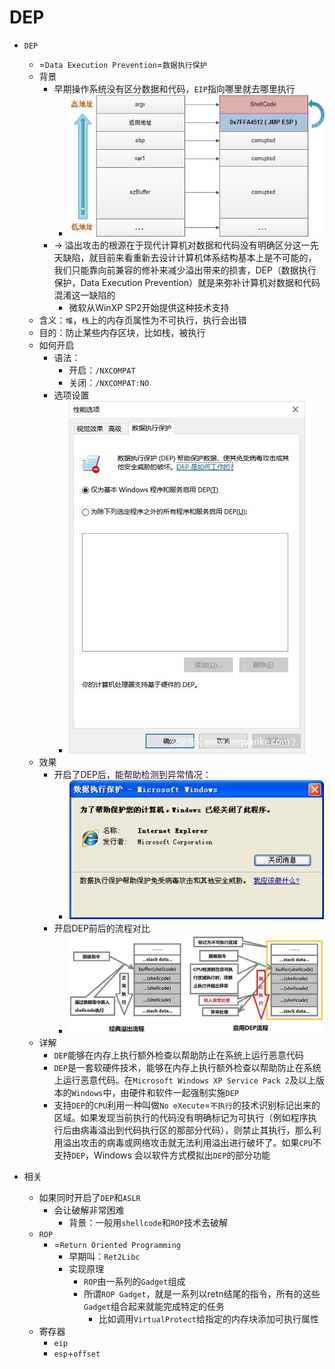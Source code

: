 # DEP

* `DEP`
  * =`Data Execution Prevention`=`数据执行保护`
  * 背景
    * 早期操作系统没有区分数据和代码，`EIP`指向哪里就去哪里执行
      * ![bypass_dep_shellcode](../../assets/img/bypass_dep_shellcode.png)
    * -> 溢出攻击的根源在于现代计算机对数据和代码没有明确区分这一先天缺陷，就目前来看重新去设计计算机体系结构基本上是不可能的，我们只能靠向前兼容的修补来减少溢出带来的损害，DEP（数据执行保护，Data Execution Prevention）就是来弥补计算机对数据和代码混淆这一缺陷的
      * 微软从WinXP SP2开始提供这种技术支持
  * 含义：`堆`，`栈`上的内存页属性为不可执行，执行会出错
  * 目的：防止某些内存区块，比如栈，被执行
  * 如何开启
    * 语法：
      * 开启：`/NXCOMPAT`
      * 关闭：`/NXCOMPAT:NO`
    * 选项设置
      * ![win_option_enable_dep](../../assets/img/win_option_enable_dep.jpg)
  * 效果
    * 开启了DEP后，能帮助检测到异常情况：
      * ![dep_protect_virus](../../assets/img/dep_protect_virus.png)
    * 开启DEP前后的流程对比
      * ![dep_before_after_process](../../assets/img/dep_before_after_process.jpg)
  * 详解
    * `DEP`能够在内存上执行额外检查以帮助防止在系统上运行恶意代码
    * `DEP`是一套软硬件技术，能够在内存上执行额外检查以帮助防止在系统上运行恶意代码。在`Microsoft Windows XP Service Pack 2`及以上版本的`Windows`中，由硬件和软件一起强制实施`DEP`
    * 支持`DEP`的`CPU`利用一种叫做`No eXecute`=`不执行`的技术识别标记出来的区域。如果发现当前执行的代码没有明确标记为可执行（例如程序执行后由病毒溢出到代码执行区的那部分代码），则禁止其执行，那么利用溢出攻击的病毒或网络攻击就无法利用溢出进行破坏了。如果`CPU`不支持`DEP`，Windows 会以软件方式模拟出`DEP`的部分功能

* 相关
  * 如果同时开启了`DEP`和`ASLR`
    * 会让破解非常困难
      * 背景：一般用`shellcode`和`ROP`技术去破解
  * `ROP`
    * =`Return Oriented Programming`
      * 早期叫：`Ret2Libc`
      * 实现原理
        * `ROP`由一系列的`Gadget`组成
        * 所谓`ROP Gadget`，就是一系列以retn结尾的指令，所有的这些`Gadget`组合起来就能完成特定的任务
          * 比如调用`VirtualProtect`给指定的内存块添加可执行属性
  * 寄存器
    * `eip`
    * `esp`+`offset`
